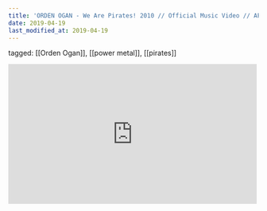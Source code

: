 ```yaml
---
title: 'ORDEN OGAN - We Are Pirates! 2010 // Official Music Video // AFM Records - YouTube'
date: 2019-04-19
last_modified_at: 2019-04-19
---
```

tagged: [[Orden Ogan]], [[power metal]], [[pirates]]
<iframe allow="accelerometer; autoplay; clipboard-write; encrypted-media; gyroscope; picture-in-picture" allowfullscreen="" frameborder="0" height="281" id="youtube_iframe" src="https://www.youtube.com/embed/j8O1LpzC1Po?feature=oembed&amp;enablejsapi=1&amp;origin=https://safe.txmblr.com&amp;wmode=opaque" width="500"></iframe>